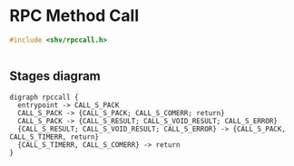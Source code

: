 # RPC Method Call

```c
#include <shv/rpccall.h>
```

```{autodoxygenfile} shv/rpccall.h
```

## Stages diagram

```{graphviz}
digraph rpccall {
  entrypoint -> CALL_S_PACK
  CALL_S_PACK -> {CALL_S_PACK; CALL_S_COMERR; return}
  CALL_S_PACK -> {CALL_S_RESULT; CALL_S_VOID_RESULT; CALL_S_ERROR}
  {CALL_S_RESULT; CALL_S_VOID_RESULT; CALL_S_ERROR} -> {CALL_S_PACK, CALL_S_TIMERR, return}
  {CALL_S_TIMERR, CALL_S_COMERR} -> return
}
```
